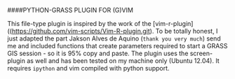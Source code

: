 ####PYTHON-GRASS PLUGIN FOR (G)VIM

This file-type plugin is inspired by the work of the
[vim-r-plugin]((https://github.com/vim-scripts/Vim-R-plugin.git). To be totally honest, I
just adapted the part Jakson Alves de Aquino (`thank you very much`) send me and included
functions that create parameters required to start a GRASS GIS session - so it is 95% copy
and paste. The plugin uses the screen-plugin as well and has been tested on my machine
only (Ubuntu 12.04). It requires ``ipython`` and vim compiled with python support.

